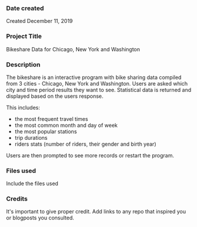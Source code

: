 ### Date created
Created December 11, 2019

### Project Title
Bikeshare Data for Chicago, New York and Washington

### Description
The bikeshare is an interactive program with bike sharing data compiled from 3 cities - Chicago, New York and Washington.
Users are asked which city and time period results they want to see. Statistical data is returned and displayed based on the users response.

This includes:
* the most frequent travel times
* the most common month and day of week
* the most popular stations
* trip durations
* riders stats (number of riders, their gender and birth year)

Users are then prompted to see more records or restart the program.

### Files used
Include the files used

### Credits
It's important to give proper credit. Add links to any repo that inspired you or blogposts you consulted.
